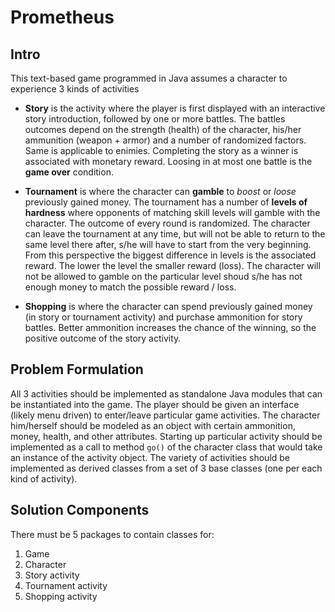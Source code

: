# Prometheus

## Intro
This text-based game programmed in Java assumes a character to experience 3 kinds of activities

* **Story** is the activity where the player is first displayed with an interactive story introduction, followed by one or more battles. The battles outcomes depend on the strength (health) of the character, his/her ammunition (weapon + armor) and a number of randomized factors. Same is applicable to enimies. Completing the story as a winner is associated with monetary reward. Loosing in at most one battle is the **game over** condition.

* **Tournament** is where the character can **gamble** to *boost* or *loose* previously gained money. The tournament has a number of **levels of hardness** where opponents of matching skill levels will gamble with the character. The outcome of every round is randomized. The character can leave the tournament at any time, but will not be able to return to the same level there after, s/he will have to start from the very beginning. From this perspective the biggest difference in levels is the associated reward. The lower the level the smaller reward (loss). The character will not be allowed to gamble on the particular level shoud s/he has not enough money to match the possible reward / loss. 

* **Shopping** is where the character can spend previously gained money (in story or tournament activity) and purchase ammonition for story battles. Better ammonition increases the chance of the winning, so the positive outcome of the story activity. 

## Problem Formulation
All 3 activities should be implemented as standalone Java modules that can be instantiated into the game. The player should be given an interface (likely menu driven) to enter/leave particular game activities. The character him/herself should be modeled as an object with certain ammonition, money, health, and other attributes. Starting up particular activity should be implemented as a call to method `go()` of the character class that would take an instance of the activity object. The variety of activities should be implemented as derived classes from a set of 3 base classes (one per each kind of activity).

## Solution Components
There must be 5 packages to contain classes for:
1. Game
1. Character
1. Story activity
1. Tournament activity
1. Shopping activity
